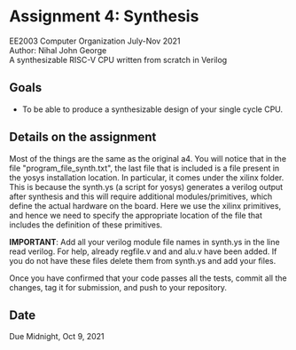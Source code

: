 # Assignment 4: Synthesis  
EE2003 Computer Organization July-Nov 2021  
Author: Nihal John George  
A synthesizable RISC-V CPU written from scratch in Verilog

## Goals

- To be able to produce a synthesizable design of your single cycle CPU.

## Details on the assignment

Most of the things are the same as the original a4. You will notice that in the file "program_file_synth.txt", the last file that is included is a file present in the yosys installation location. In particular, it comes under the xilinx folder. This is because the synth.ys (a script for yosys) generates a verilog output after synthesis and this will require additional modules/primitives, which define the actual hardware on the board. Here we use the xilinx primitives, and hence we need to specify the appropriate location of the file that includes the definition of these primitives.

**IMPORTANT**: Add all your verilog module file names in synth.ys in the line read verilog. For help, already regfile.v and and alu.v have been added. If you do not have these files delete them from synth.ys and add your files.

Once you have confirmed that your code passes all the tests, commit all the changes, tag it for submission, and push to your repository.

## Date

Due Midnight, Oct 9, 2021
